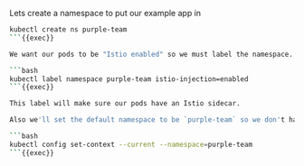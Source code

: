 
Lets create a namespace to put our example app in

```bash
kubectl create ns purple-team
```{{exec}}

We want our pods to be "Istio enabled" so we must label the namespace. 

```bash
kubectl label namespace purple-team istio-injection=enabled
```{{exec}}

This label will make sure our pods have an Istio sidecar.

Also we'll set the default namespace to be `purple-team` so we don't have to add `-n purple-team` to all of our commands

```bash
kubectl config set-context --current --namespace=purple-team
```{{exec}}
